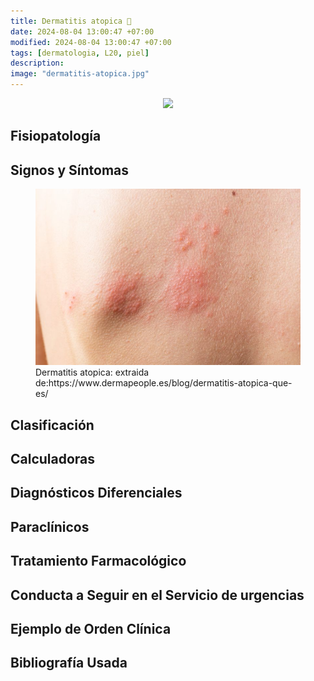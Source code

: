 ```yaml
---
title: Dermatitis atopica 🌅
date: 2024-08-04 13:00:47 +07:00
modified: 2024-08-04 13:00:47 +07:00
tags: [dermatologia, L20, piel]
description: 
image: "dermatitis-atopica.jpg"
---
```

<p align="center">
  <img src="https://user-images.githubusercontent.com/102930875/184941638-d1b30461-4f3d-4169-8d6a-a6c2483a26eb.png" width="50%">
</p>

## Fisiopatología

## Signos y Síntomas

<figure>
<img src="dermatitis-atopica.jpg">
<figcaption>Dermatitis atopica: extraida de:https://www.dermapeople.es/blog/dermatitis-atopica-que-es/</figcaption>
</figure>

## Clasificación

## Calculadoras

## Diagnósticos Diferenciales

## Paraclínicos

## Tratamiento Farmacológico

## Conducta a Seguir en el Servicio de urgencias

## Ejemplo de Orden Clínica

## Bibliografía Usada
